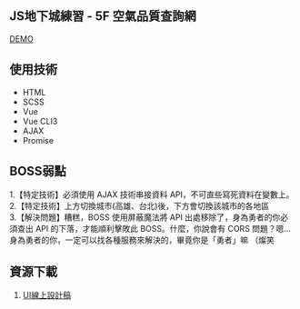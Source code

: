 ## JS地下城練習 - 5F 空氣品質查詢網

[DEMO](https://dylan237.github.io/JS_5F_AQI/)  

## 使用技術
- HTML
- SCSS
- Vue
- Vue CLI3
- AJAX
- Promise

## BOSS弱點

1.【特定技術】必須使用 AJAX 技術串接資料 API，不可直些寫死資料在變數上。  
2.【特定技術】上方切換城市(高雄、台北)後，下方會切換該城市的各地區   
3.【解決問題】糟糕，BOSS 使用屏蔽魔法將 API 出處移除了，身為勇者的你必須查出 API 的下落，才能順利擊敗此 BOSS。什麼，你說會有 CORS 問題？嗯... 身為勇者的你，一定可以找各種服務來解決的，畢竟你是「勇者」嘛 （燦笑  

## 資源下載
1. [UI線上設計稿](https://xd.adobe.com/spec/1e214feb-9f65-4c79-5adb-6919c1c7b8d7-6810/screen/dfcfc300-ec0f-4b70-bb23-7fc6be052a88/013-AQI/)
